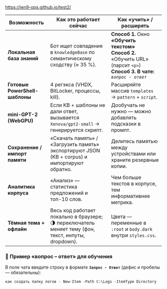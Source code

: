 https://jen9-ops.github.io/test2/

| Возможность                              | Как это работает сейчас                                                                                           | Как «учить» / расширять                                                                                         |
|------------------------------------------|--------------------------------------------------------------------------------------------------------------------|------------------------------------------------------------------------------------------------------------------|
| **Локальная база знаний**                | Бот ищет совпадения в `knowledgeBase` по семантическому сходству (≈ 35 %).                                         | **Способ&nbsp;1.** Окно **«Обучить текстом»**  <br>**Способ&nbsp;2.** «Обучить URL» (парсит `<p>`)  <br>**Способ&nbsp;3.** **В чате:** *`вопрос - ответ`* |
| **Готовые PowerShell-шаблоны**           | 4 регэкса (VHDX, BitLocker, процессы, kill).                                                                       | Расширяйте массив `templates` → `pattern` + `script`.                                                            |
| **mini-GPT-2 (WebGPU)**                  | Если KB + шаблоны не дали ответ, вызывается `Xenova/gpt2-small` → генерируется скрипт.                             | Дообучать не нужно — можно добавлять подсказки в промпт.                                                         |
| **Сохранение / импорт памяти**           | «Скачать память» / «Загрузить память» экспортируют JSON (KB + corpus) и импортируют обратно.                       | Делитесь памятью между устройствами или храните резервные копии.                                                |
| **Аналитика корпуса**                    | «Анализ» — статистика предложений и топ-10 слов.                                                                   | Чем больше текстов в корпусе, тем информативнее метрика.                                                         |
| **Тёмная тема + офлайн**                 | Весь код работает локально в браузере; 🌗 переключатель меняет тему (фон, текст, инпуты, dropdown).                | Цвета — переменные в `:root` и `body.dark` внутри `styles.css`.                                                  |

### 👾 Пример «вопрос – ответ» для обучения

В поле чата введите строку в формате **`Запрос - Ответ`** (дефис и пробелы — обязательны):

```text
как создать папку логов - New-Item -Path C:\Logs -ItemType Directory
